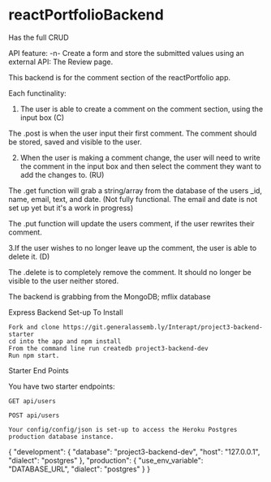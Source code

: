 # reactPortfolioBackend

Has the full CRUD

API feature:
-n- Create a form and store the submitted values using an external API: The Review page.

This backend is for the comment section of the reactPortfolio app.

Each functinality:
1. The user is able to create a comment on the comment section, using the input box (C)

The .post is when the user input their first comment. The comment should be stored, saved and visible to the user. 
 
2. When the user is making a comment change, the user will need to write the comment in the input box and then select the comment they want to add the changes to. (RU)

The .get function will grab a string/array from the database of the users _id, name, email, text, and date. (Not fully functional. The email and date is not set up yet but it's a work in progress)

The .put function will update the users comment, if the user rewrites their comment.

3.If the user wishes to no longer leave up the comment, the user is able to delete it. (D)

The .delete is to completely remove the comment. It should no longer be visible to the user neither stored.

The backend is grabbing from the MongoDB; mflix database



Express Backend Set-up
To Install

    Fork and clone https://git.generalassemb.ly/Interapt/project3-backend-starter
    cd into the app and npm install
    From the command line run createdb project3-backend-dev
    Run npm start.

Starter End Points

You have two starter endpoints:

    GET api/users

    POST api/users

    Your config/config/json is set-up to access the Heroku Postgres production database instance.

{
  "development": {
    "database": "project3-backend-dev",
    "host": "127.0.0.1",
    "dialect": "postgres"
  },
  "production": {
    "use_env_variable": "DATABASE_URL",
    "dialect": "postgres"
  }
}